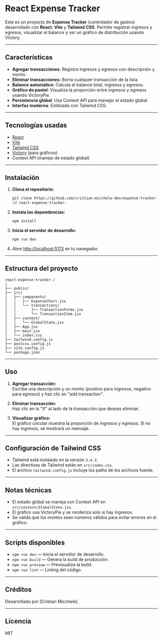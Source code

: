 # React Expense Tracker

Este es un proyecto de **Expense Tracker** (controlador de gastos) desarrollado con **React**, **Vite** y **Tailwind CSS**. Permite registrar ingresos y egresos, visualizar el balance y ver un gráfico de distribución usando Victory.

---

## Características

- **Agregar transacciones**: Registra ingresos y egresos con descripción y monto.
- **Eliminar transacciones**: Borra cualquier transacción de la lista.
- **Balance automático**: Calcula el balance total, ingresos y egresos.
- **Gráfico de pastel**: Visualiza la proporción entre ingresos y egresos usando VictoryPie.
- **Persistencia global**: Usa Context API para manejar el estado global.
- **Interfaz moderna**: Estilizado con Tailwind CSS.

---

## Tecnologías usadas

- [React](https://react.dev/)
- [Vite](https://vitejs.dev/)
- [Tailwind CSS](https://tailwindcss.com/)
- [Victory](https://formidable.com/open-source/victory/) (para gráficos)
- Context API (manejo de estado global)

---

## Instalación

1. **Clona el repositorio:**
   ```bash
   git clone https://github.com/cristian-micchele-dev/expense-tracker-react
   cd react-expense-tracker-
   ```

2. **Instala las dependencias:**
   ```bash
   npm install
   ```

3. **Inicia el servidor de desarrollo:**
   ```bash
   npm run dev
   ```

4. Abre [http://localhost:5173](http://localhost:5173) en tu navegador.

---

## Estructura del proyecto

```
react-expense-tracker-/
│
├── public/
├── src/
│   ├── components/
│   │   ├── ExpenseChart.jsx
│   │   └── transactions/
│   │       ├── TransactionForms.jsx
│   │       └── TransactionItem.jsx
│   ├── context/
│   │   └── GlobalState.jsx
│   ├── App.jsx
│   ├── main.jsx
│   └── index.css
├── tailwind.config.js
├── postcss.config.js
├── vite.config.js
└── package.json
```

---

## Uso

1. **Agregar transacción:**  
   Escribe una descripción y un monto (positivo para ingresos, negativo para egresos) y haz clic en "add transaction".

2. **Eliminar transacción:**  
   Haz clic en la "X" al lado de la transacción que deseas eliminar.

3. **Visualizar gráfico:**  
   El gráfico circular muestra la proporción de ingresos y egresos. Si no hay ingresos, se mostrará un mensaje.

---

## Configuración de Tailwind CSS

- Tailwind está instalado en la versión `3.4.3`.
- Las directivas de Tailwind están en `src/index.css`.
- El archivo `tailwind.config.js` incluye los paths de los archivos fuente.

---

## Notas técnicas

- El estado global se maneja con Context API en `src/context/GlobalState.jsx`.
- El gráfico usa VictoryPie y se renderiza solo si hay ingresos.
- Se valida que los montos sean números válidos para evitar errores en el gráfico.

---

## Scripts disponibles

- `npm run dev` — Inicia el servidor de desarrollo.
- `npm run build` — Genera la build de producción.
- `npm run preview` — Previsualiza la build.
- `npm run lint` — Linting del código.

---

## Créditos

Desarrollado por [Cristian Micchele].

---

## Licencia

MIT